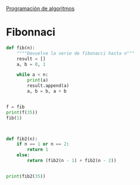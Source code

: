 [Programación de algoritmos](../README.md)
# Fibonnaci
```python
def fib(n):
    """"Devuelve la serie de fibonacci hasta n"""
    result = []
    a, b = 0, 1

    while a < n:
        print(a)
        result.append(a)
        a, b = b, a + b


f = fib
print(f(35))
fib(1)



def fib2(n):
    if n == 1 or n == 2:
        return 1
    else:
        return (fib2(n - 1) + fib2(n - 2))


print(fib2(35))
```